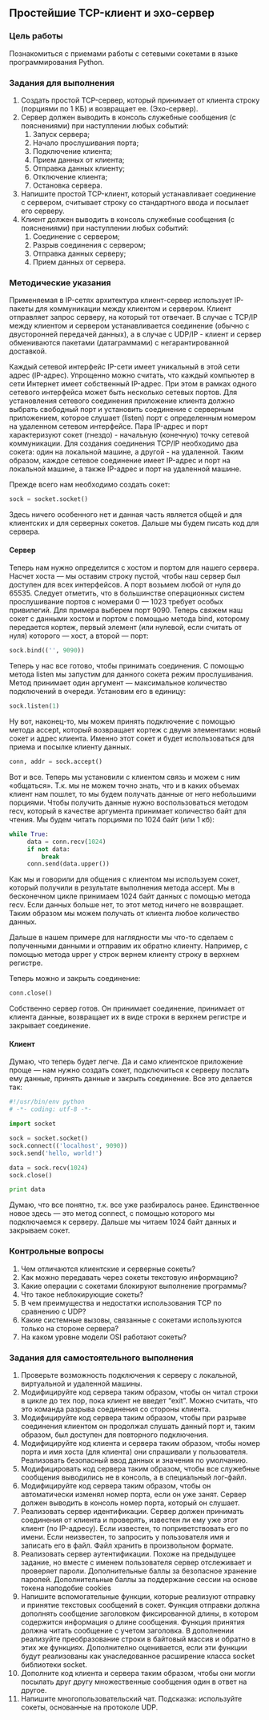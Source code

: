 <!----- Conversion time: 1.019 seconds.


Using this Markdown file:

1. Cut and paste this output into your source file.
2. See the notes and action items below regarding this conversion run.
3. Check the rendered output (headings, lists, code blocks, tables) for proper
   formatting and use a linkchecker before you publish this page.

Conversion notes:

* Docs to Markdown version 1.0β17
* Fri May 26 2023 01:22:59 GMT-0700 (PDT)
* Source doc: https://docs.google.com/open?id=13Bwj-zrzPHWxDyeuZUzSwTNSqtZj9FI-spwD9tnhUTA
----->


## Простейшие TCP-клиент и эхо-сервер

### Цель работы

Познакомиться с приемами работы с сетевыми сокетами в языке программирования Python.

### Задания для выполнения

1. Создать простой TCP-сервер, который принимает от клиента строку (порциями по 1 КБ) и возвращает ее. (Эхо-сервер).
2. Сервер должен выводить в консоль служебные сообщения (с пояснениями) при наступлении любых событий:
    1. Запуск сервера;
    2. Начало прослушивания порта;
    3. Подключение клиента;
    4. Прием данных от клиента;
    5. Отправка данных клиенту;
    6. Отключение клиента;
    7. Остановка сервера.
3. Напишите простой TCP-клиент, который устанавливает соединение с сервером, считывает строку со стандартного ввода и посылает его серверу.
4. Клиент должен выводить в консоль служебные сообщения (с пояснениями) при наступлении любых событий:
    1. Соединение с сервером;
    2. Разрыв соединения с сервером;
    3. Отправка данных серверу;
    4. Прием данных от сервера.

### Методические указания

Применяемая в IP-сетях архитектура клиент-сервер использует IP-пакеты для коммуникации между клиентом и сервером. Клиент отправляет запрос серверу, на который тот отвечает. В случае с TCP/IP между клиентом и сервером устанавливается соединение (обычно с двусторонней передачей данных), а в случае с UDP/IP - клиент и сервер обмениваются пакетами (датаграммами) с негарантированной доставкой.

Каждый сетевой интерфейс IP-сети имеет уникальный в этой сети адрес (IP-адрес). Упрощенно можно считать, что каждый компьютер в сети Интернет имеет собственный IP-адрес. При этом в рамках одного сетевого интерфейса может быть несколько сетевых портов. Для установления сетевого соединения приложение клиента должно выбрать свободный порт и установить соединение с серверным приложением, которое слушает (listen) порт с определенным номером на удаленном сетевом интерфейсе. Пара IP-адрес и порт характеризуют сокет (гнездо) - начальную (конечную) точку сетевой коммуникации. Для создания соединения TCP/IP необходимо два сокета: один на локальной машине, а другой - на удаленной. Таким образом, каждое сетевое соединение имеет IP-адрес и порт на локальной машине, а также IP-адрес и порт на удаленной машине.

Прежде всего нам необходимо создать сокет:

``` python
sock = socket.socket()
```

Здесь ничего особенного нет и данная часть является общей и для клиентских и для серверных сокетов. Дальше мы будем писать код для сервера. 

#### Сервер

Теперь нам нужно определится с хостом и портом для нашего сервера. Насчет хоста — мы оставим строку пустой, чтобы наш сервер был доступен для всех интерфейсов. А порт возьмем любой от нуля до 65535. Следует отметить, что в большинстве операционных систем прослушивание портов с номерами 0 — 1023 требует особых привилегий. Для примера выберем порт 9090. Теперь свяжем наш сокет с данными хостом и портом с помощью метода bind, которому передается кортеж, первый элемент (или нулевой, если считать от нуля) которого — хост, а второй — порт:


``` python
sock.bind(('', 9090))
```

Теперь у нас все готово, чтобы принимать соединения. С помощью метода listen мы запустим для данного сокета режим прослушивания. Метод принимает один аргумент — максимальное количество подключений в очереди. Установим его в единицу:


``` python
sock.listen(1)
```

Ну вот, наконец-то, мы можем принять подключение с помощью метода accept, который возвращает кортеж с двумя элементами: новый сокет и адрес клиента. Именно этот сокет и будет использоваться для приема и посылке клиенту данных.


``` python
conn, addr = sock.accept()
```

Вот и все. Теперь мы установили с клиентом связь и можем с ним «общаться». Т.к. мы не можем точно знать, что и в каких объемах клиент нам пошлет, то мы будем получать данные от него небольшими порциями. Чтобы получить данные нужно воспользоваться методом recv, который в качестве аргумента принимает количество байт для чтения. Мы будем читать порциями по 1024 байт (или 1 кб):

``` python
while True:
     data = conn.recv(1024)
     if not data:
         break
     conn.send(data.upper())
```

Как мы и говорили для общения с клиентом мы используем сокет, который получили в результате выполнения метода accept. Мы в бесконечном цикле принимаем 1024 байт данных с помощью метода recv. Если данных больше нет, то этот метод ничего не возвращает. Таким образом мы можем получать от клиента любое количество данных.

Дальше в нашем примере для наглядности мы что-то сделаем с полученными данными и отправим их обратно клиенту. Например, с помощью метода upper у строк вернем клиенту строку в верхнем регистре.

Теперь можно и закрыть соединение:

``` python
conn.close()
```

Собственно сервер готов. Он принимает соединение, принимает от клиента данные, возвращает их в виде строки в верхнем регистре и закрывает соединение. 

#### Клиент

Думаю, что теперь будет легче. Да и само клиентское приложение проще — нам нужно создать сокет, подключиться к серверу послать ему данные, принять данные и закрыть соединение. Все это делается так:

```python
#!/usr/bin/env python
# -*- coding: utf-8 -*-

import socket

sock = socket.socket()
sock.connect(('localhost', 9090))
sock.send('hello, world!')

data = sock.recv(1024)
sock.close()

print data
```

Думаю, что все понятно, т.к. все уже разбиралось ранее. Единственное новое здесь — это метод connect, с помощью которого мы подключаемся к серверу. Дальше мы читаем 1024 байт данных и закрываем сокет.

### Контрольные вопросы

1. Чем отличаются клиентские и серверные сокеты?
2. Как можно передавать через сокеты текстовую информацию?
3. Какие операции с сокетами блокируют выполнение программы?
4. Что такое неблокирующие сокеты?
5. В чем преимущества и недостатки использования TCP по сравнению с UDP?
6. Какие системные вызовы, связанные с сокетами используются только на стороне сервера?
7. На каком уровне модели OSI работают сокеты?

### Задания для самостоятельного выполнения

1. Проверьте возможность подключения к серверу с локальной, виртуальной и удаленной машины. 
2. Модифицируйте код сервера таким образом, чтобы он читал строки в цикле до тех пор, пока клиент не введет “exit”. Можно считать, что это команда разрыва соединения со стороны клиента.
3. Модифицируйте код сервера таким образом, чтобы при разрыве соединения клиентом он продолжал слушать данный порт и, таким образом, был доступен для повторного подключения.
4. Модифицируйте код клиента и сервера таким образом, чтобы номер порта и имя хоста (для клиента) они спрашивали у пользователя. Реализовать безопасный ввод данных и значения по умолчанию.
5. Модифицировать код сервера таким образом, чтобы все служебные сообщения выводились не в консоль, а в специальный лог-файл.
6. Модифицируйте код сервера таким образом, чтобы он автоматически изменял номер порта, если он уже занят. Сервер должен выводить в консоль номер порта, который он слушает.
7. Реализовать сервер идентификации. Сервер должен принимать соединения от клиента и проверять, известен ли ему уже этот клиент (по IP-адресу). Если известен, то поприветствовать его по имени. Если неизвестен, то запросить у пользователя имя и записать его в файл. Файл хранить в произвольном формате.
8. Реализовать сервер аутентификации. Похоже на предыдущее задание, но вместе с именем пользователя сервер отслеживает и проверяет пароли. Дополнительные баллы за безопасное хранение паролей. Дополнительные баллы за поддержание сессии на основе токена наподобие cookies
9. Напишите вспомогательные функции, которые реализуют отправку и принятие текстовых сообщений в сокет. Функция отправки должна дополнять сообщение заголовком фиксированной длины, в котором содержится информация о длине сообщения. Функция принятия должна читать сообщение с учетом заголовка. В дополнении реализуйте преобразование строки в байтовый массив и обратно в этих же функциях. Дополнително оценивается, если эти функции будут реализованы как унаследованное расширение класса socket библиотеки socket.
10. Дополните код клиента и сервера таким образом, чтобы они могли посылать друг другу множественные сообщения один в ответ на другое.
11. Напишите многопользовательский чат. Подсказка: используйте сокеты, основанные на протоколе UDP.

<!-- Docs to Markdown version 1.0β17 -->
